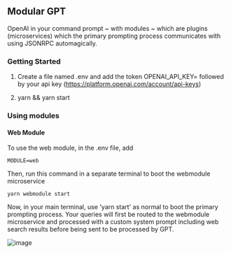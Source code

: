 ## Modular GPT

OpenAI in your command prompt ~ with modules ~ which are plugins (microservices) which the primary prompting process communicates with using JSONRPC automagically.
 

### Getting Started 

1. Create a file named .env and add the token OPENAI_API_KEY= followed by your api key  (https://platform.openai.com/account/api-keys)

2. yarn && yarn start 


### Using modules 

#### Web Module 
To use the web module, in the .env file, add

```
MODULE=web
```

Then, run this command in a separate terminal to boot the webmodule microservice 

```
yarn webmodule start 
```


Now, in your main terminal, use 'yarn start' as normal to boot the primary prompting process.  Your queries will first be routed to the webmodule microservice and processed with a custom system prompt including web search results before being sent to be processed by GPT. 




![image](https://user-images.githubusercontent.com/6249263/227419638-1f703d4f-163a-4c14-86f7-97e148313c67.png)
